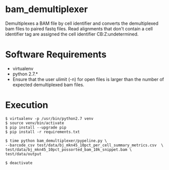# bam_demultiplexer

Demultiplexes a BAM file by cell identifier and converts the demultiplexed bam files to paired fastq files. Read alignments that don't contain a cell identifier tag are assigned the cell identifier CB:Z:undetermined.

# Software Requirements
- virtualenv
- python 2.7.*
- Ensure that the user ulimit (-n) for open files is larger than the number of expected demultiplexed bam files. 


# Execution
```
$ virtualenv -p /usr/bin/python2.7 venv
$ source venv/bin/activate
$ pip install --upgrade pip
$ pip install -r requirements.txt

$ time python bam_demultiplexer/pypeline.py \
--barcode_csv test/data/bj_mkn45_10pct_per_cell_summary_metrics.csv  \
test/data/bj_mkn45_10pct_possorted_bam_10k_snippet.bam \
test/data/output

$ deactivate
```
